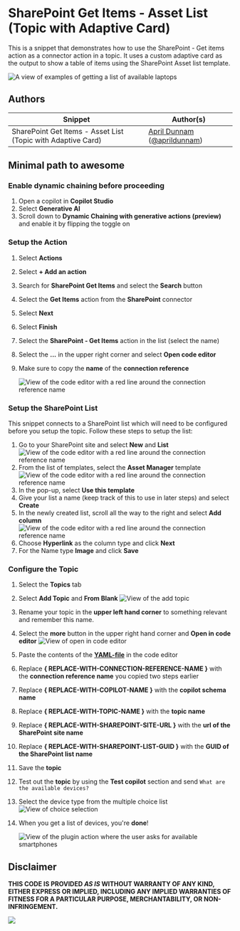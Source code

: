 # SharePoint Get Items - Asset List (Topic with Adaptive Card)

This is a snippet that demonstrates how to use the SharePoint - Get items action as a connector action in a topic.  It uses a custom adaptive card as the output to show a table of items using the SharePoint Asset list template.

![A view of examples of getting a list of available laptops](./assets/laptopAdaptiveCard.png)

## Authors

Snippet|Author(s)
--------|---------
SharePoint Get Items - Asset List (Topic with Adaptive Card) | [April Dunnam](https://github.com/aprildunnam) ([@aprildunnam](https://www.twitter.com/aprildunnam))

## Minimal path to awesome

### Enable dynamic chaining before proceeding

1. Open a copilot in **Copilot Studio**
1. Select **Generative AI**
1. Scroll down to **Dynamic Chaining with generative actions (preview)** and enable it by flipping the toggle on

### Setup the Action

1. Select **Actions**
1. Select **+ Add an action**
1. Search for **SharePoint Get Items** and select the **Search** button
1. Select the **Get Items** action from the **SharePoint** connector
1. Select **Next**
1. Select **Finish**
1. Select the **SharePoint - Get Items** action in the list (select the name)
1. Select the **...** in the upper right corner and select **Open code editor**
1. Make sure to copy the **name** of the **connection reference**

    ![View of the code editor with a red line around the connection reference name](./assets/cname.png)

### Setup the SharePoint List
This snippet connects to a SharePoint list which will need to be configured before you setup the topic. Follow these steps to setup the list:
1. Go to your SharePoint site and select **New** and **List**
   ![View of the code editor with a red line around the connection reference name](./assets/newlist.png)
1. From the list of templates, select the **Asset Manager** template
   ![View of the code editor with a red line around the connection reference name](./assets/listTemplates.png)
1. In the pop-up, select **Use this template**
1. Give your list a name (keep track of this to use in later steps) and select **Create**
1. In the newly created list, scroll all the way to the right and select **Add column**
   ![View of the code editor with a red line around the connection reference name](./assets/addcolumn.png)
1. Choose **Hyperlink** as the column type and click **Next**
1. For the Name type **Image** and click **Save**

### Configure the Topic    
1. Select the **Topics** tab
1. Select **Add Topic** and **From Blank**
  ![View of the add topic](./assets/topicfromblank.png)
1. Rename your topic in the **upper left hand corner** to something relevant and remember this name.
1. Select the **more** button in the upper right hand corner and **Open in code editor**
  ![View of open in code editor](./assets/openincode.png)
1. Paste the contents of the **[YAML-file](./source/AvailableDevices.yaml)** in the code editor
1. Replace **{ REPLACE-WITH-CONNECTION-REFERENCE-NAME }** with the **connection reference name** you copied two steps earlier
1. Replace **{ REPLACE-WITH-COPILOT-NAME }** with the **copilot schema name**
1. Replace **{ REPLACE-WITH-TOPIC-NAME }** with the **topic name**
1. Replace **{ REPLACE-WITH-SHAREPOINT-SITE-URL }** with the **url of the SharePoint site name**
1. Replace **{ REPLACE-WITH-SHAREPOINT-LIST-GUID }** with the **GUID of the SharePoint list name**
1. Save the **topic**
1. Test out the **topic** by using the **Test copilot** section and send `What are the available devices?`
1. Select the device type from the multiple choice list
  ![View of choice selection](./assets/devicetype.png)

1. When you get a list of devices, you're **done**!

    ![View of the plugin action where the user asks for available smartphones](./assets/phoneAdaptiveCard.png)

## Disclaimer

**THIS CODE IS PROVIDED *AS IS* WITHOUT WARRANTY OF ANY KIND, EITHER EXPRESS OR IMPLIED, INCLUDING ANY IMPLIED WARRANTIES OF FITNESS FOR A PARTICULAR PURPOSE, MERCHANTABILITY, OR NON-INFRINGEMENT.**

<img src="https://m365-visitor-stats.azurewebsites.net/powerplatform-snippets/copilot-studio/sharepoint-asset-list-snippet-ac" aria-hidden="true" />
